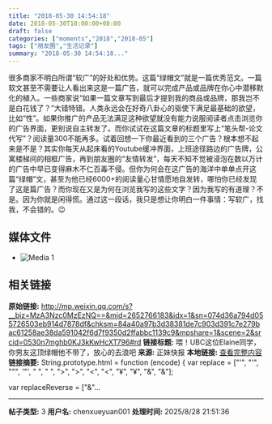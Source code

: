 ```yaml
---
title: "2018-05-30 14:54:18"
date: 2018-05-30T10:00:00+08:00
draft: false
categories: ["moments","2018","2018-05"]
tags: ["朋友圈","生活记录"]
summary: "2018-05-30 14:54:18..."
---
```


很多商家不明白所谓“软广”的好处和优势。这篇“绿帽文”就是一篇优秀范文。一篇软文甚至不需要让人看出来这是一篇广告，就可以完成产品或品牌在你心中潜移默化的植入。一些商家说“如果一篇文章写到最后才提到我的商品或品牌，那我岂不是白花钱了？”大错特错。人类永远会在好奇八卦心的驱使下满足最基础的欲望，比如“性”。如果你推广的产品无法满足这种欲望就没有能力说服阅读者点击浏览你的广告界面，更别说自主转发了。而你试试在这篇文章的标题里写上“笔头帮-论文代写”？阅读量300不能再多。试着回想一下你最近看到的三个广告？根本想不起来是不是？其实你每天从起床看的Youtube缓冲界面，上班途径路边的广告牌，公寓楼梯间的相框广告，再到朋友圈的“友情转发”，每天不知不觉被浸泡在数以万计的广告中早已变得麻木不仁百毒不侵。但你为何会在这广告的海洋中单单点开这篇“绿帽”文，甚至为他已经6000+的阅读量心甘情愿地自发转，哪怕你已经发现了这是篇广告？而你现在又是为何在浏览我写的这些文字？因为我写的有道理？不是。因为你就是闲得慌。通过这一段话，我只是想让你明白一件事情：写软广，找我，不会错的。😉

## 媒体文件

- ![Media 1](/Moments/photos/2018-05-30/201805301454180.jpg)

## 相关链接

**原始链接:** http://mp.weixin.qq.com/s?__biz=MzA3Nzc0MzEzNQ==&mid=2652766183&idx=1&sn=074d36a794d055726503eb914d7878df&chksm=84a40a97b3d38381de7c903d391c7e279bac61258ae38da591042f6d7f9350d2ffabbc1139c9&mpshare=1&scene=2&srcid=0530n7mghb0KJ3kKwHcXT796#rd
**链接标题:** 喂！UBC这位Elaine同学，你男友这顶绿帽他不带了，放心的去浪吧
**来源:** 正妹快报
**本地链接:** [查看完整内容](/link_content/2018/05/2018-05-30/link_content/)
**链接摘要:** String.prototype.html = function (encode) {
  var replace = ["&#39;", "'", "&quot;", '"', "&nbsp;", " ", "&gt;", ">", "&lt;", "<", "&yen;", "¥", "&amp;", "&"];
 
 
 
 
 
  
  var replaceReverse = ["&"...

---

**帖子类型:** 3
**用户名:** chenxueyuan001
**处理时间:** 2025/8/28 21:51:36